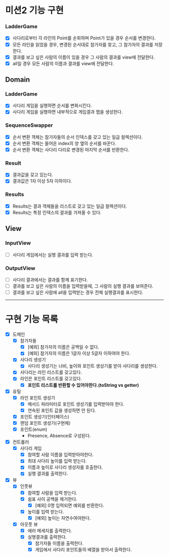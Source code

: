 # 미션2 기능 구현

### LadderGame

- [x] 사다리로부터 각 라인의 Point를 순회하며 Point가 있을 경우 순서를 변경한다.
- [x] 모든 라인을 읽었을 경우, 변경된 순서대로 참가자를 찾고, 그 참가자의 결과를 저장한다.
- [x] 결과를 보고 싶은 사람의 이름이 있을 경우 그 사람의 결과를 view에 전달한다.
- [x] all일 경우 모든 사람의 이름과 결과를 view에 전달한다.

## Domain

### LadderGame

- [x] 사다리 게임을 실행하면 순서를 변화시킨다.
- [x] 사다리 게임을 실행하면 내부적으로 게임결과 맵을 생성한다.

### SequenceSwapper

- [x] 순서 변환 객체는 참가자들의 순서 인덱스를 갖고 있는 일급 컬렉션이다.
- [x] 순서 변환 객체는 들어온 index의 양 옆의 순서를 바꾼다.
- [x] 순서 변환 객체는 사다리 다리로 변경된 마지막 순서를 반환한다.

### Result

- [x] 결과값을 갖고 있는다.
- [x] 결과값은 1자 이상 5자 이하이다.

### Results

- [x] Results는 결과 객체들을 리스트로 갖고 있는 일급 컬렉션이다.
- [x] Results는 특정 인덱스의 결과를 가져올 수 있다.

## View

### InputView

- [ ] 사다리 게임에서는 실행 결과를 입력 받는다.

### OutputView

- [ ] 사다리 결과에서는 결과를 함께 표기한다.
- [ ] 결과를 보고 싶은 사람의 이름을 입력받을때, 그 사람의 실행 결과를 보여준다.
- [ ] 결과를 보고 싶은 사람에 all을 입력받는 경우 전체 실행결과를 표시한다.

---
# 구현 기능 목록

- [X] 도메인
  - [X] 참가자들
      - [X] [예외] 참가자의 이름은 공백일 수 없다.
      - [X] [예외] 참가자의 이름은 1글자 이상 5글자 이하여야 한다.
  - [X] 사다리 생성기
    - [X] 사다리 생성기는 너비, 높이와 포인트 생성기를 받아 사다리를 생성한다.
  - [X] 사다리는 라인 리스트를 갖고있다.
  - [X] 라인은 포인트 리스트를 갖고있다.
    - [X] **포인트 리스트를 반환할 수 있어야한다.(toString vs getter)**

- [X] 유틸
  - [X] 라인 포인트 생성기
    - [X] 메서드 파라미터로 포인트 생성기를 입력받아야 한다.
    - [X] 연속된 포인트 값을 생성하면 안 된다.
  - [X] 포인트 생성기(인터페이스)
  - [X] 랜덤 포인트 생성기(구현체)
  - [X] 포인트(enum)
    - Presence, Absence로 구성된다.

- [X] 컨트롤러
  - [X] 사다리 게임
    - [X] 참여할 사람 이름을 입력받아야한다.
    - [X] 최대 사다리 높이를 입력 받는다.
    - [X] 이름과 높이로 사다리 생성자를 호출한다.
    - [X] 실행 결과를 출력한다.

- [X] 뷰
  - [X] 인풋뷰
    - [X] 참여할 사람을 입력 받는다.
    - [X] 쉼표 사이 공백을 제거한다.
      - [X] [예외] 0명 입력되면 예외를 반환한다.
    - [X] 높이를 입력 받는다.
      - [X] [예외] 높이는 자연수여야한다.
  - [X] 아웃풋 뷰
    - [X] 에러 메세지를 출력한다.
    - [X] 실행결과를 출력한다.
      - [X] 참가자들 이름을 출력한다.
      - [X] 게임에서 사다리 포인트들의 배열을 받아서 출력한다.
